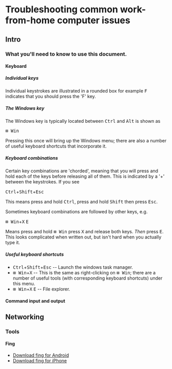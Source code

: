 # Troubleshooting common work-from-home computer issues

## Intro

### What you'll need to know to use this document.

#### Keyboard


##### Individual keys

Individual keystrokes are illustrated in a rounded box for example <kbd>F</kbd> indicates that you should press the 'F' key.

##### The Windows key

The Windows key is typically located between <kbd>Ctrl</kbd> and <kbd>Alt</kbd> is shown as

<kbd>&#x229e; Win</kbd>

Pressing this once will bring up the Windows menu; there are also a
number of useful keyboard shortcuts that incorporate it.

##### Keyboard combinations

Certain key combinations are 'chorded', meaning that you will press and hold each of the keys before releasing all of them. This is indicated by a '+' between the keystrokes. If you see

<kbd>Ctrl</kbd>+<kbd>Shift</kbd>+<kbd>Esc</kbd>

This means press and hold <kbd>Ctrl</kbd>, press and hold <kbd>Shift</kbd> then press <kbd>Esc</kbd>.

Sometimes keyboard combinations are followed by other keys, e.g. 

<kbd>&#x229e; Win</kbd>+<kbd>X</kbd> <kbd>E</kbd>

Means press and hold <kbd>&#x229e; Win</kbd> press <kbd>X</kbd> and release both keys. *Then* press <kbd>E</kbd>. This looks complicated when written out, but isn't hard when you actually type it.

##### Useful keyboard shortcuts

* <kbd>Ctrl</kbd>+<kbd>Shift</kbd>+<kbd>Esc</kbd> -- Launch the windows task manager.
* <kbd>&#x229e; Win</kbd>+<kbd>X</kbd> -- This is the same as right-clicking on <kbd>&#x229e; Win</kbd>; there are a number of useful tools (with corresponding keyboard shortcuts) under this menu.
* <kbd>&#x229e; Win</kbd>+<kbd>X</kbd> <kbd>E</kbd> -- File explorer.



#### Command input and output




## Networking

### Tools

#### Fing

* [Download fing for Android](https://play.google.com/store/apps/details?id=com.overlook.android.fing&hl=en_US)
* [Download fing for iPhone](https://apps.apple.com/us/app/fing-network-scanner/id430921107)


